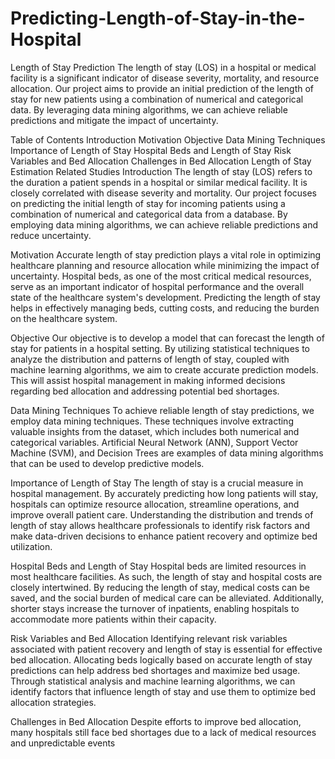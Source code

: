 # Predicting-Length-of-Stay-in-the-Hospital
Length of Stay Prediction
The length of stay (LOS) in a hospital or medical facility is a significant indicator of disease severity, mortality, and resource allocation. Our project aims to provide an initial prediction of the length of stay for new patients using a combination of numerical and categorical data. By leveraging data mining algorithms, we can achieve reliable predictions and mitigate the impact of uncertainty.

Table of Contents
Introduction
Motivation
Objective
Data Mining Techniques
Importance of Length of Stay
Hospital Beds and Length of Stay
Risk Variables and Bed Allocation
Challenges in Bed Allocation
Length of Stay Estimation
Related Studies
Introduction
The length of stay (LOS) refers to the duration a patient spends in a hospital or similar medical facility. It is closely correlated with disease severity and mortality. Our project focuses on predicting the initial length of stay for incoming patients using a combination of numerical and categorical data from a database. By employing data mining algorithms, we can achieve reliable predictions and reduce uncertainty.

Motivation
Accurate length of stay prediction plays a vital role in optimizing healthcare planning and resource allocation while minimizing the impact of uncertainty. Hospital beds, as one of the most critical medical resources, serve as an important indicator of hospital performance and the overall state of the healthcare system's development. Predicting the length of stay helps in effectively managing beds, cutting costs, and reducing the burden on the healthcare system.

Objective
Our objective is to develop a model that can forecast the length of stay for patients in a hospital setting. By utilizing statistical techniques to analyze the distribution and patterns of length of stay, coupled with machine learning algorithms, we aim to create accurate prediction models. This will assist hospital management in making informed decisions regarding bed allocation and addressing potential bed shortages.

Data Mining Techniques
To achieve reliable length of stay predictions, we employ data mining techniques. These techniques involve extracting valuable insights from the dataset, which includes both numerical and categorical variables. Artificial Neural Network (ANN), Support Vector Machine (SVM), and Decision Trees are examples of data mining algorithms that can be used to develop predictive models.

Importance of Length of Stay
The length of stay is a crucial measure in hospital management. By accurately predicting how long patients will stay, hospitals can optimize resource allocation, streamline operations, and improve overall patient care. Understanding the distribution and trends of length of stay allows healthcare professionals to identify risk factors and make data-driven decisions to enhance patient recovery and optimize bed utilization.

Hospital Beds and Length of Stay
Hospital beds are limited resources in most healthcare facilities. As such, the length of stay and hospital costs are closely intertwined. By reducing the length of stay, medical costs can be saved, and the social burden of medical care can be alleviated. Additionally, shorter stays increase the turnover of inpatients, enabling hospitals to accommodate more patients within their capacity.

Risk Variables and Bed Allocation
Identifying relevant risk variables associated with patient recovery and length of stay is essential for effective bed allocation. Allocating beds logically based on accurate length of stay predictions can help address bed shortages and maximize bed usage. Through statistical analysis and machine learning algorithms, we can identify factors that influence length of stay and use them to optimize bed allocation strategies.

Challenges in Bed Allocation
Despite efforts to improve bed allocation, many hospitals still face bed shortages due to a lack of medical resources and unpredictable events
